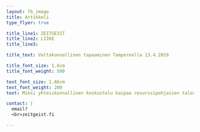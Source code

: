```yaml
---
layout: fb_image
title: Artikkeli
type_flyer: true

title_line1: ZEITGEIST
title_line2: LIIKE
title_line3: 

title_text: Valtakunnallinen tapaaminen Tampereella 13.4.2019

title_font_size: 1.6cm
title_font_weight: 500

text_font_size: 1.66cm
text_font_weight: 200
text: Miksi yhteiskunnallinen keskustelu kaipaa resurssipohjaisen talouden konseptia? 

contact: |
  email?
  <br>zeitgeist.fi

---
```


